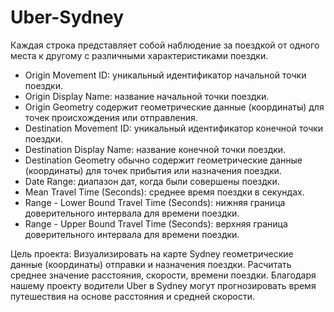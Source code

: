 # Uber-Sydney
Каждая строка представляет собой наблюдение за поездкой от одного места к другому с различными характеристиками поездки.

* Origin Movement ID: уникальный идентификатор начальной точки поездки.
* Origin Display Name: название начальной точки поездки.
* Origin Geometry содержит геометрические данные (координаты) для точек происхождения или отправления.
* Destination Movement ID: уникальный идентификатор конечной точки поездки.
* Destination Display Name: название конечной точки поездки.
* Destination Geometry обычно содержит геометрические данные (координаты) для точек прибытия или назначения поездки.
* Date Range: диапазон дат, когда были совершены поездки.
* Mean Travel Time (Seconds): среднее время поездки в секундах.
* Range - Lower Bound Travel Time (Seconds): нижняя граница доверительного интервала для времени поездки.
* Range - Upper Bound Travel Time (Seconds): верхняя граница доверительного интервала для времени поездки.


Цель проекта: Визуализировать на карте Sydney геометрические данные (координаты) отправки и назначения поездки. Расчитать среднее значение расстояния, скорости, времени поездки. Благодаря нашему проекту водители Uber в Sydney могут прогнозировать время путешествия на основе расстояния и средней скорости.
